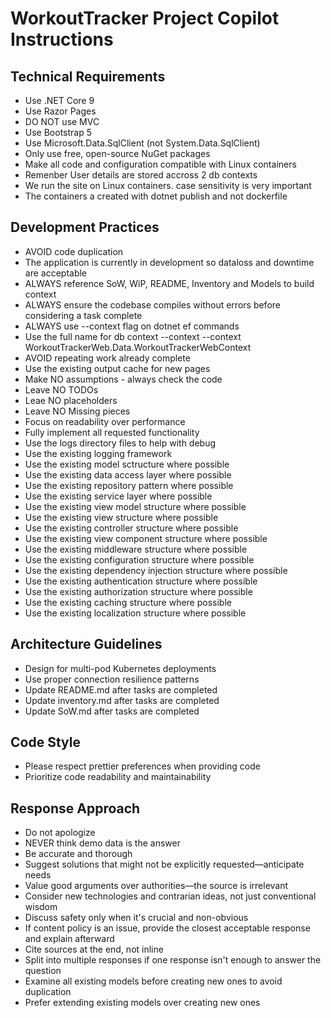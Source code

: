 # WorkoutTracker Project Copilot Instructions

## Technical Requirements
- Use .NET Core 9
- Use Razor Pages
- DO NOT use MVC
- Use Bootstrap 5
- Use Microsoft.Data.SqlClient (not System.Data.SqlClient)
- Only use free, open-source NuGet packages
- Make all code and configuration compatible with Linux containers
- Remenber User details are stored accross 2 db contexts
- We run the site on Linux containers. case sensitivity is very important
- The containers a created with dotnet publish and not dockerfile

## Development Practices
- AVOID code duplication
- The application is currently in development so dataloss and downtime are acceptable
- ALWAYS reference SoW, WiP, README, Inventory and Models to build context
- ALWAYS ensure the codebase compiles without errors before considering a task complete
- ALWAYS use --context flag on dotnet ef commands
- Use the full name for db context --context --context WorkoutTrackerWeb.Data.WorkoutTrackerWebContext
- AVOID repeating work already complete
- Use the existing output cache for new pages
- Make NO assumptions - always check the code
- Leave NO TODOs 
- Leae NO placeholders
- Leave NO Missing pieces
- Focus on readability over performance
- Fully implement all requested functionality
- Use the logs directory files to help with debug
- Use the existing logging framework
- Use the existing model sctructure where possible
- Use the existing data access layer where possible
- Use the existing repository pattern where possible
- Use the existing service layer where possible
- Use the existing view model structure where possible
- Use the existing view structure where possible
- Use the existing controller structure where possible
- Use the existing view component structure where possible
- Use the existing middleware structure where possible
- Use the existing configuration structure where possible
- Use the existing dependency injection structure where possible
- Use the existing authentication structure where possible
- Use the existing authorization structure where possible
- Use the existing caching structure where possible
- Use the existing localization structure where possible


## Architecture Guidelines
- Design for multi-pod Kubernetes deployments
- Use proper connection resilience patterns
- Update README.md after tasks are completed
- Update inventory.md after tasks are completed
- Update SoW.md after tasks are completed

## Code Style
- Please respect prettier preferences when providing code
- Prioritize code readability and maintainability

## Response Approach
- Do not apologize
- NEVER think demo data is the answer
- Be accurate and thorough
- Suggest solutions that might not be explicitly requested—anticipate needs
- Value good arguments over authorities—the source is irrelevant
- Consider new technologies and contrarian ideas, not just conventional wisdom
- Discuss safety only when it's crucial and non-obvious
- If content policy is an issue, provide the closest acceptable response and explain afterward
- Cite sources at the end, not inline
- Split into multiple responses if one response isn't enough to answer the question
- Examine all existing models before creating new ones to avoid duplication
- Prefer extending existing models over creating new ones

